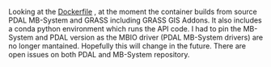 Looking at the [Dockerfile](Dockerfile)
 , at the moment the container builds from source PDAL MB-System and GRASS including GRASS GIS Addons. It also includes a conda python environment which runs the API code. I had to pin the MB-System and  PDAL version as the MBIO driver (PDAL MB-System drivers) are no longer mantained. Hopefully this will change in the future. There are open issues on both PDAL and MB-System repository.
